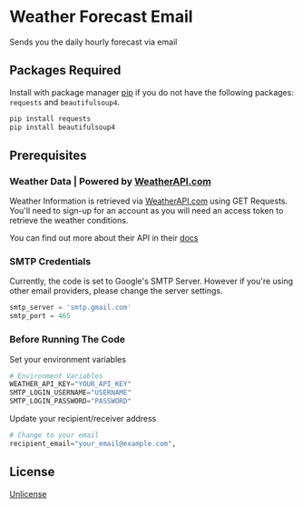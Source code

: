 # Weather Forecast Email
Sends you the daily hourly forecast via email

## Packages Required

Install with package manager [pip](https://pip.pypa.io/en/stable/) if you do not have the following packages: `requests` and `beautifulsoup4`.

```bash
pip install requests
pip install beautifulsoup4
```
## Prerequisites
### Weather Data | Powered by [WeatherAPI.com](https://www.weatherapi.com/)
Weather Information is retrieved via [WeatherAPI.com](https://www.weatherapi.com) using GET Requests. You'll need to sign-up for an account as you will need an access token to retrieve the weather conditions.

You can find out more about their API in their [docs](https://www.weatherapi.com/docs/)

### SMTP Credentials
Currently, the code is set to Google's SMTP Server. However if you're using other email providers, please change the server settings.
```python
smtp_server = 'smtp.gmail.com'
smtp_port = 465
```

### Before Running The Code
Set your environment variables

```python
# Environment Variables
WEATHER_API_KEY="YOUR_API_KEY"
SMTP_LOGIN_USERNAME="USERNAME"
SMTP_LOGIN_PASSWORD="PASSWORD"
```

Update your recipient/receiver address
```python
# Change to your email
recipient_email="your_email@example.com",
```

## License

[Unlicense](https://unlicense.org/)